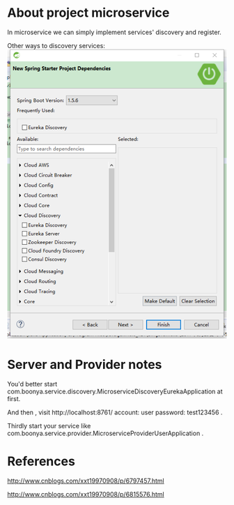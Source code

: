 # About project microservice

In microservice we can simply implement services' discovery and register.

Other ways to discovery services:
![other discovery ways](https://github.com/APIGatewayOfSunflowers/microservice/raw/master/microservice-discovery-eureka/images/discoveries.png)
# Server and Provider notes

You'd better start com.boonya.service.discovery.MicroserviceDiscoveryEurekaApplication at first.

And then , visit http://localhost:8761/  account: user     password: test123456 .

Thirdly start your service like com.boonya.service.provider.MicroserviceProviderUserApplication .

# References

http://www.cnblogs.com/xxt19970908/p/6797457.html

http://www.cnblogs.com/xxt19970908/p/6815576.html

